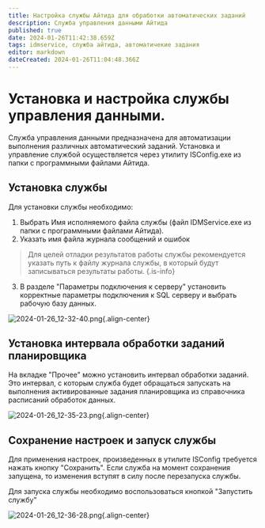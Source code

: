 ```yaml
---
title: Настройка службы Айтида для обработки автоматических заданий
description: Служба управления данными Айтида
published: true
date: 2024-01-26T11:42:38.659Z
tags: idmservice, служба айтида, автоматичекие задания
editor: markdown
dateCreated: 2024-01-26T11:04:48.366Z
---
```


# Установка и настройка службы управления данными.

Служба управления данными предназначена для автоматизации выполнения различных автоматический заданий. Установка и управление службой осуществляется через утилиту ISConfig.exe из папки с программными файлами Айтида.

## Установка службы

Для установки службы необходимо:
1. Выбрать Имя исполняемого файла службы (файл IDMService.exe из папки с программными файлами Айтида).
2. Указать имя файла журнала сообщений и ошибок

> Для целей отладки результатов работы службы рекомендуется указать путь к файлу журнала службы, в который будут записываться результаты работы.
{.is-info}

3. В разделе "Параметры подключения к серверу" установить корректные параметры подключения к SQL серверу и выбрать рабочую базу данных.

![2024-01-26_12-32-40.png](/images/marking/beer2024/2024-01-26_12-32-40.png){.align-center}


## Установка интервала обработки заданий планировщика

На вкладке "Прочее" можно установить интервал обработки заданий. Это интервал, с которым служба будет обращаться запускать на выполнения активированные задания планировщика из справочника расписаний обработок данных.

![2024-01-26_12-35-23.png](/images/marking/beer2024/2024-01-26_12-35-23.png){.align-center}

## Сохранение настроек и запуск службы

Для применения настроек, произведенных в утилите ISConfig требуется нажать кнопку "Сохранить". Если служба на момент сохранения запущена, то изменения вступят в силу после перезапуска службы.

Для запуска службы необходимо воспользоваться кнопкой "Запустить службу"

![2024-01-26_12-36-28.png](/images/marking/beer2024/2024-01-26_12-36-28.png){.align-center}

